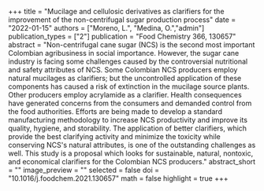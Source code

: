 +++
title = "Mucilage and cellulosic derivatives as clarifiers for the improvement of the non-centrifugal sugar production process"
date = "2022-01-15"
authors = ["Moreno, L.", "Medina, O.","admin"]
publication_types = ["2"]
publication = "Food Chemistry 366, 130657"
abstract = "Non-centrifugal cane sugar (NCS) is the second most important Colombian agribusiness in social importance. However, the sugar cane industry is facing some challenges caused by the controversial nutritional and safety attributes of NCS. Some Colombian NCS producers employ natural mucilages as clarifiers; but the uncontrolled application of these components has caused a risk of extinction in the mucilage source plants. Other producers employ acrylamide as a clarifier. Health consequences have generated concerns from the consumers and demanded control from the food authorities. Efforts are being made to develop a standard manufacturing methodology to increase NCS productivity and improve its quality, hygiene, and storability. The application of better clarifiers, which provide the best clarifying activity and minimize the toxicity while conserving NCS's natural attributes, is one of the outstanding challenges as well. This study is a proposal which looks for sustainable, natural, nontoxic, and economical clarifiers for the Colombian NCS producers."
abstract_short = ""
image_preview = ""
selected = false
doi = "10.1016/j.foodchem.2021.130657"
math = false
highlight = true
+++
